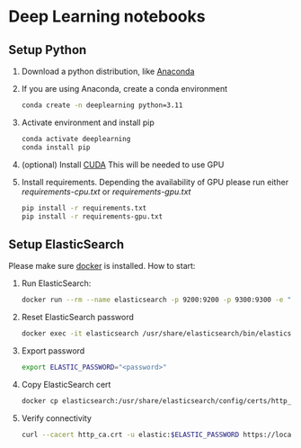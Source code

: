 # Deep Learning notebooks

## Setup Python

1. Download a python distribution, like [Anaconda](https://www.anaconda.com/download/success)
2. If you are using Anaconda, create a conda environment

    ```bash
    conda create -n deeplearning python=3.11
    ```

3. Activate environment and install pip

    ```bash
    conda activate deeplearning
    conda install pip
    ```

4. (optional) Install [CUDA](https://developer.nvidia.com/cuda-downloads) This will be needed to use GPU

5. Install requirements. Depending the availability of GPU please run either *requirements-cpu.txt* or *requirements-gpu.txt*

    ```bash
    pip install -r requirements.txt
    pip install -r requirements-gpu.txt
    ```

## Setup ElasticSearch

Please make sure [docker](https://docs.docker.com/get-started/get-docker/) is installed. How to start:

1. Run ElasticSearch:

    ```bash
    docker run --rm --name elasticsearch -p 9200:9200 -p 9300:9300 -e "discovery.type=single-node" docker.elastic.co/elasticsearch/elasticsearch:8.15.0
    ```

2. Reset ElasticSearch password

    ```bash
    docker exec -it elasticsearch /usr/share/elasticsearch/bin/elasticsearch-reset-password -u elastic
    ```

3. Export password

    ```bash
    export ELASTIC_PASSWORD="<password>"
    ```

4. Copy ElasticSearch cert

    ```bash
    docker cp elasticsearch:/usr/share/elasticsearch/config/certs/http_ca.crt .
    ```

5. Verify connectivity

    ```bash
    curl --cacert http_ca.crt -u elastic:$ELASTIC_PASSWORD https://localhost:9200
    ```
